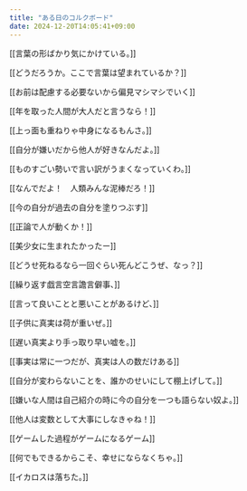 ```yaml
---
title: "ある日のコルクボード"
date: 2024-12-20T14:05:41+09:00
---
```

[[言葉の形ばかり気にかけている。]]


[[どうだろうか。ここで言葉は望まれているか？]]


[[お前は配慮する必要ないから偏見マシマシでいく]]


[[年を取った人間が大人だと言うなら！]]


[[上っ面も重ねりゃ中身になるもんさ。]]


[[自分が嫌いだから他人が好きなんだよ。]]


[[ものすごい勢いで言い訳がうまくなっていくわ。]]


[[なんでだよ！　人類みんな泥棒だろ！]]


[[今の自分が過去の自分を塗りつぶす]]


[[正論で人が動くか！]]


[[美少女に生まれたかったー]]


[[どうせ死ねるなら一回ぐらい死んどこうぜ、なっ？]]


[[繰り返す戯言空言譫言僻事、]]


[[言って良いことと悪いことがあるけど、]]


[[子供に真実は荷が重いぜ。]]


[[遅い真実より手っ取り早い嘘を。]]


[[事実は常に一つだが、真実は人の数だけある]]


[[自分が変わらないことを、誰かのせいにして棚上げして。]]


[[嫌いな人間は自己紹介の時に今の自分を一つも語らない奴よ。]]


[[他人は変数として大事にしなきゃね！]]


[[ゲームした過程がゲームになるゲーム]]


[[何でもできるからこそ、幸せにならなくちゃ。]]


[[イカロスは落ちた。]]
